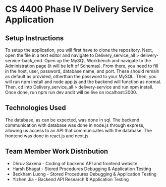 # CS 4400 Phase IV Delivery Service Application

## Setup Instructions
To setup the application, you will first have to clone the repository. Next, open the file in a text editor and navigate to Delivery_service_all > delivery-service-back_end. Open up the MySQL Workbench and navigate to the Administration page (it will be left of Schemas). From there, you need to fill in the host, user, password, database name, and port. These should remain as default as provided, otherthan the password to your MySQL. Then, you will run npm install and node app.js and the backend will function as normal. Then, cd into Delivery_service_all > delivery-service and run npm install. Once done, run npm run dev andit will be live on localhost:3000.

## Technologies Used
The database, as can be expected, was done in sql. The backend communication with database was done in node.js through express, allowing us access to an API that communicates with the database. The frontend was done in react.js and next.js.

## Team Member Work Distribution
- Dhruv Saxena - Coding of backend API and frontend website
- Harsh Bhagat - Stored Procedures Debugging & Application Testing
- Beckham Luong - Stored Procedures Debugging & Application Testing
- Yizhen Jia - Backend API Research & Application Testing
